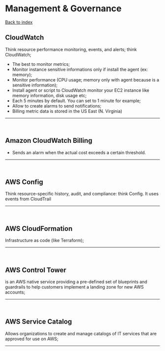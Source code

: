# Management & Governance

[Back to index](Index.md)

## CloudWatch

Think resource performance monitoring, events, and alerts; think CloudWatch;

- The best to monitor metrics;
- Monitor instance sensitive informations only if install the agent (ex: memory);
- Monitor performance (CPU usage; memory only with agent because is a sensitive information);
- Install agent or script to CloudWatch monitor your EC2 instance like memory information, disk usage etc;
- Each 5 minutes by default. You can set to 1 minute for example;
- Allow to create alarms to send notifications;
- Billing metric data is stored in the US East (N. Virginia)

---

</br>

## Amazon CloudWatch Billing

- Sends an alarm when the actual cost exceeds a certain threshold.

---

</br>

## AWS Config

Think resource-specific history, audit, and compliance: think Config. It uses events from CloudTrail

---

</br>

## AWS CloudFormation

Infrastructure as code (like Terraform);

---

</br>

## AWS Control Tower

is an AWS native service providing a pre-defined set of blueprints and guardrails to help customers implement a landing zone for new AWS accounts;

---

</br>

## AWS Service Catalog

Allows organizations to create and manage catalogs of IT services that are approved for use on AWS;

---

</br>
